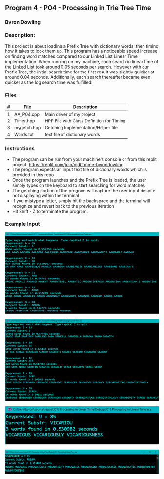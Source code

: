 ## Program 4 - P04 - Processing in Trie Tree Time
### Byron Dowling
### Description:

This project is about loading a Prefix Tree with dictionary words, then timing how it takes to look them up. This program has a noticeable speed increase on finding word matches compared to our Linked List Linear Time implementation. When running on my machine, each search in linear time of the Linked List took around 0.05 seconds per search. However with our Prefix Tree, the initial search time for the first result was slightly quicker at around 0.04 seconds. Additionally, each search thereafter became even quicker as the log search time was fulfilled. 

### Files

|   #   | File                    | Description                                        |
| :---: | ----------------------- | -------------------------------------------------- |
|   1   | AA_P04.cpp              | Main driver of my project                          |
|   2   | Timer.hpp               | HPP File with Class Definition for Timing          |
|   3   | mygetch.hpp             | Getching Implementation/Helper file                |
|   4   | Words.txt               | text file of dictionary words                      |

### Instructions

- The program can be run from your machine's console or from this replit project: https://replit.com/join/njdbfmme-byrondowling
- The program expects an input text file of dictionary words which is provided in this repo
- Once the program launches and the Prefix Tree is loaded, the user simply types on the keyboard to start searching for word matches
- The getching portion of the program will capture the user input despite not displaying within the terminal
- If you mistype a letter, simply hit the backspace and the terminal will recognize and revert back to the previous iteration
- Hit Shift - Z to terminate the program.

### Example Input

![image of SS1](https://github.com/Byron-Dowling/3013-Algorithms-Dowling/blob/main/Assignments/P02/3013%20P02%20SS1.png?raw=true)

![image of SS2](https://github.com/Byron-Dowling/3013-Algorithms-Dowling/blob/main/Assignments/P02/3013%20P02%20SS2.png?raw=true)

![image of SS3](https://github.com/Byron-Dowling/3013-Algorithms-Dowling/blob/main/Assignments/P02/3013%20P02%20SS3.png?raw=true)

![image of SS4](https://github.com/Byron-Dowling/3013-Algorithms-Dowling/blob/main/Assignments/P02/3013%20P02%20SS4.png?raw=true)
